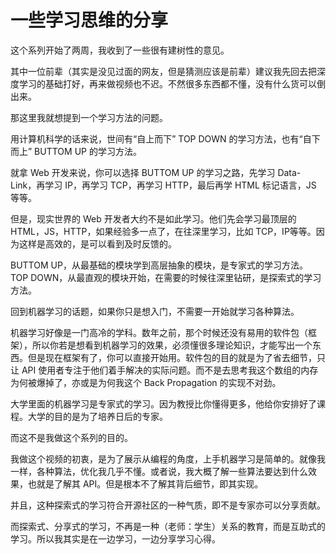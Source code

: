 # 一些学习思维的分享

这个系列开始了两周，我收到了一些很有建树性的意见。

其中一位前辈（其实是没见过面的网友，但是猜测应该是前辈）建议我先回去把深度学习的基础打好，再来做视频也不迟。不然很多东西都不懂，没有什么货可以倒出来。

那这里我就想提到一个学习方法的问题。

用计算机科学的话来说，世间有“自上而下” TOP DOWN 的学习方法，也有“自下而上” BUTTOM UP 的学习方法。

就拿 Web 开发来说，你可以选择 BUTTOM UP 的学习之路，先学习 Data-Link，再学习 IP，再学习 TCP，再学习 HTTP，最后再学 HTML 标记语言，JS 等等。

但是，现实世界的 Web 开发者大约不是如此学习。他们先会学习最顶层的 HTML，JS，HTTP，如果经验多一点了，在往深里学习，比如 TCP，IP等等。因为这样是高效的，是可以看到及时反馈的。

BUTTOM UP，从最基础的模块学到高层抽象的模块，是专家式的学习方法。TOP DOWN，从最直观的模块开始，在需要的时候往深里钻研，是探索式的学习方法。

回到机器学习的话题，如果你只是想入门，不需要一开始就学习各种算法。

机器学习好像是一门高冷的学科。数年之前，那个时候还没有易用的软件包（框架），所以你若是想看到机器学习的效果，必须懂很多理论知识，才能写出一个东西。但是现在框架有了，你可以直接开始用。软件包的目的就是为了省去细节，只让 API 使用者专注于他们着手解决的实际问题。而不是去思考我这个数组的内存为何被爆掉了，亦或是为何我这个 Back Propagation 的实现不对劲。

大学里面的机器学习是专家式的学习。因为教授比你懂得更多，他给你安排好了课程。大学的目的是为了培养日后的专家。

而这不是我做这个系列的目的。

我做这个视频的初衷，是为了展示从编程的角度，上手机器学习是简单的。就像我一样，各种算法，优化我几乎不懂。或者说，我大概了解一些算法要达到什么效果，也就是了解其 API。但是根本不了解其背后细节，即其实现。

并且，这种探索式的学习符合开源社区的一种气质，即不是专家亦可以分享贡献。

而探索式、分享式的学习，不再是一种（老师：学生）关系的教育，而是互助式的学习。所以我其实是在一边学习，一边分享学习心得。

